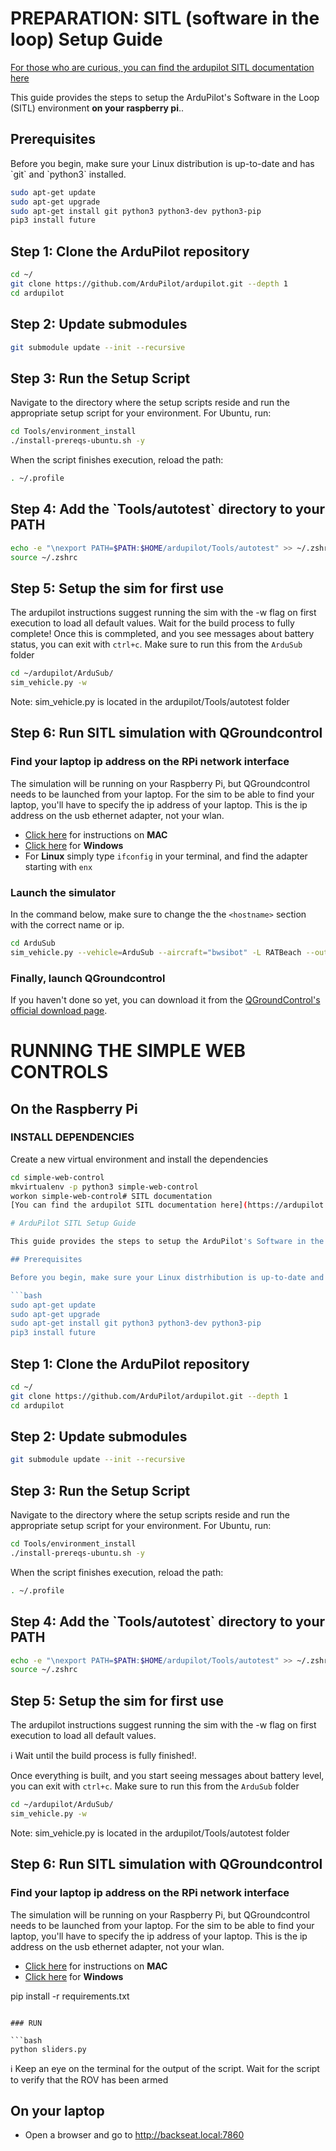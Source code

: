 
# PREPARATION: SITL (software in the loop) Setup Guide
[For those who are curious, you can find the ardupilot SITL documentation here](https://ardupilot.org/dev/docs/sitl-simulator-software-in-the-loop.html)


This guide provides the steps to setup the ArduPilot's Software in the Loop (SITL) environment **on your raspberry pi**..

## Prerequisites

Before you begin, make sure your Linux distribution is up-to-date and has \`git\` and \`python3\` installed. 

```bash
sudo apt-get update
sudo apt-get upgrade
sudo apt-get install git python3 python3-dev python3-pip
pip3 install future
```

## Step 1: Clone the ArduPilot repository

```bash
cd ~/
git clone https://github.com/ArduPilot/ardupilot.git --depth 1
cd ardupilot
```

## Step 2: Update submodules

```bash
git submodule update --init --recursive
```

## Step 3: Run the Setup Script

Navigate to the directory where the setup scripts reside and run the appropriate setup script for your environment. For Ubuntu, run:

```bash
cd Tools/environment_install
./install-prereqs-ubuntu.sh -y
```

When the script finishes execution, reload the path:

```bash
. ~/.profile
```

## Step 4: Add the \`Tools/autotest\` directory to your PATH

```bash
echo -e "\nexport PATH=$PATH:$HOME/ardupilot/Tools/autotest" >> ~/.zshrc
source ~/.zshrc
```

## Step 5: Setup the sim for first use
The ardupilot instructions suggest running the sim with the -w flag on first execution to load all default values. 
Wait for the build process to fully complete! 
Once this is commpleted, and you see messages about battery status, you can exit with `ctrl+c`.
Make sure to run this from the `ArduSub` folder
```bash
cd ~/ardupilot/ArduSub/
sim_vehicle.py -w
```

Note: sim_vehicle.py is located in the ardupilot/Tools/autotest folder

## Step 6: Run SITL simulation with QGroundcontrol

### Find your laptop ip address on the RPi network interface
The simulation will be running on your Raspberry Pi, but QGroundcontrol needs to be launched from your laptop.
For the sim to be able to find your laptop, you'll have to specify the ip address of your laptop. This is the ip address on the usb ethernet adapter, not your wlan.
- [Click here](https://support.apple.com/guide/mac-help/find-your-computers-name-and-network-address-mchlp1177/mac) for instructions on **MAC**
- [Click here](https://www.montana.edu/uit/ip/find-info-win.html) for **Windows**
- For **Linux** simply type `ifconfig` in your terminal, and find the adapter starting with `enx`
### Launch the simulator

In the command below, make sure to change the the `<hostname>` section with the correct name or ip.

```bash
cd ArduSub
sim_vehicle.py --vehicle=ArduSub --aircraft="bwsibot" -L RATBeach --out=udp:<hostname>:14550
```

### Finally, launch QGroundcontrol
If you haven't done so yet, you can download it from the [QGroundControl's official download page](https://docs.qgroundcontrol.com/master/en/getting_started/download_and_install.html).


# RUNNING THE SIMPLE WEB CONTROLS

## On the Raspberry Pi

### INSTALL DEPENDENCIES

Create a new virtual environment and install the dependencies

```bash
cd simple-web-control
mkvirtualenv -p python3 simple-web-control
workon simple-web-control# SITL documentation
[You can find the ardupilot SITL documentation here](https://ardupilot.org/dev/docs/sitl-simulator-software-in-the-loop.html)

# ArduPilot SITL Setup Guide

This guide provides the steps to setup the ArduPilot's Software in the Loop (SITL) environment on Ubuntu Linux.

## Prerequisites

Before you begin, make sure your Linux distrhibution is up-to-date and has \`git\` and \`python3\` installed. 

```bash
sudo apt-get update
sudo apt-get upgrade
sudo apt-get install git python3 python3-dev python3-pip
pip3 install future
```

## Step 1: Clone the ArduPilot repository

```bash
cd ~/
git clone https://github.com/ArduPilot/ardupilot.git --depth 1
cd ardupilot
```

## Step 2: Update submodules

```bash
git submodule update --init --recursive
```

## Step 3: Run the Setup Script

Navigate to the directory where the setup scripts reside and run the appropriate setup script for your environment. For Ubuntu, run:

```bash
cd Tools/environment_install
./install-prereqs-ubuntu.sh -y
```

When the script finishes execution, reload the path:

```bash
. ~/.profile
```

## Step 4: Add the \`Tools/autotest\` directory to your PATH

```bash
echo -e "\nexport PATH=$PATH:$HOME/ardupilot/Tools/autotest" >> ~/.zshrc
source ~/.zshrc
```

## Step 5: Setup the sim for first use
The ardupilot instructions suggest running the sim with the -w flag on first execution to load all default values.   

:information_source: Wait until the build process is fully finished!.  

Once everything is built, and you start seeing messages about battery level, you can exit with `ctrl+c`.
Make sure to run this from the `ArduSub` folder
```bash
cd ~/ardupilot/ArduSub/
sim_vehicle.py -w
```

Note: sim_vehicle.py is located in the ardupilot/Tools/autotest folder

## Step 6: Run SITL simulation with QGroundcontrol

### Find your laptop ip address on the RPi network interface
The simulation will be running on your Raspberry Pi, but QGroundcontrol needs to be launched from your laptop.
For the sim to be able to find your laptop, you'll have to specify the ip address of your laptop. This is the ip address on the usb ethernet adapter, not your wlan.
- [Click here](https://support.apple.com/guide/mac-help/find-your-computers-name-and-network-address-mchlp1177/mac) for instructions on **MAC**
- [Click here](https://www.montana.edu/uit/ip/find-info-win.html) for **Windows**

pip install -r requirements.txt
```

### RUN

```bash
python sliders.py
```

:information_source: Keep an eye on the terminal for the output of the script. Wait for the script to verify that the ROV has been armed

## On your laptop

- Open a browser and go to http://backseat.local:7860
